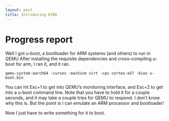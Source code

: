 ```yaml
---
layout: post
title: Introducing KING
---
```



# Progress report

Well I got u-boot, a bootloader for ARM systems (and others) to run in QEMU
After installing the requisite dependencies and cross-compiling u-boot for arm, I ran it, and it ran.

    qemu-system-aarch64 -curses -machine virt -cpu cortex-a57 -bios u-boot.bin

You can hit Esc+1 to get into QEMU&rsquo;s monitoring interface, and Esc+2 to get into a u-boot command line. Note that you have to hold it for a couple seconds, and it may take a couple tries for QEMU to respond. I don&rsquo;t know why this is. But the point is I can emulate an ARM processor and bootloader!

Now I just have to write something for it to boot.

